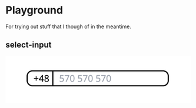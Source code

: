 # Playground

For trying out stuff that I though of in the meantime.

## select-input

![](select-input.png)
